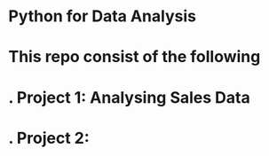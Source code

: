 # Python for Data Analysis

# This repo consist of the following
  # . Project 1: Analysing Sales Data
  # . Project 2:
